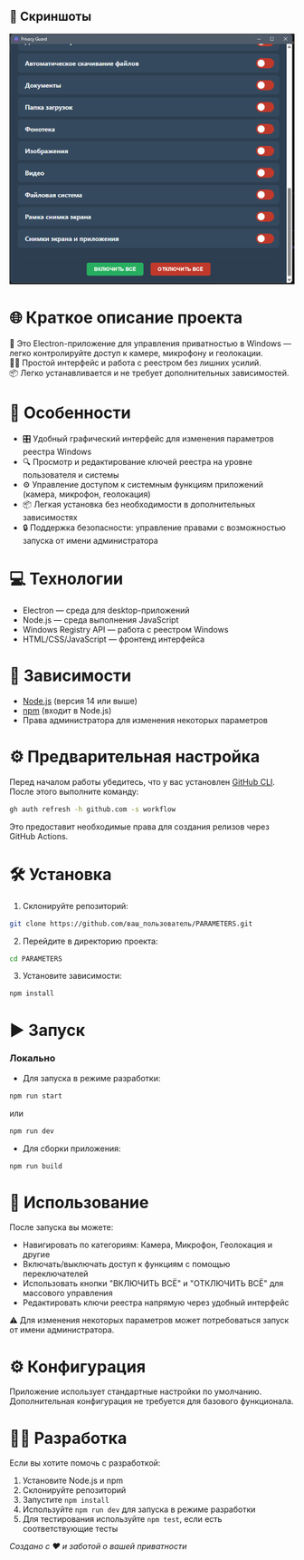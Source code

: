 
## 📸 Скриншоты

![Скриншот программы](screenshots/PARAMETERS.png)
# 🌐 Краткое описание проекта

🔐 Это Electron-приложение для управления приватностью в Windows — легко контролируйте доступ к камере, микрофону и геолокации.  
👨‍💻 Простой интерфейс и работа с реестром без лишних усилий.  
📦 Легко устанавливается и не требует дополнительных зависимостей.

# 🌟 Особенности

- 🎛️ Удобный графический интерфейс для изменения параметров реестра Windows  
- 🔍 Просмотр и редактирование ключей реестра на уровне пользователя и системы  
- ⚙️ Управление доступом к системным функциям приложений (камера, микрофон, геолокация)  
- 📦 Легкая установка без необходимости в дополнительных зависимостях  
- 🔒 Поддержка безопасности: управление правами с возможностью запуска от имени администратора  

# 💻 Технологии

- Electron — среда для desktop-приложений  
- Node.js — среда выполнения JavaScript  
- Windows Registry API — работа с реестром Windows  
- HTML/CSS/JavaScript — фронтенд интерфейса  

# 🧰 Зависимости

- [Node.js](https://nodejs.org/) (версия 14 или выше)  
- [npm](https://www.npmjs.com/) (входит в Node.js)  
- Права администратора для изменения некоторых параметров  

# ⚙️ Предварительная настройка

Перед началом работы убедитесь, что у вас установлен [GitHub CLI](https://cli.github.com/). После этого выполните команду:

```bash
gh auth refresh -h github.com -s workflow
```

Это предоставит необходимые права для создания релизов через GitHub Actions.

# 🛠️ Установка

1. Склонируйте репозиторий:  
```bash
git clone https://github.com/ваш_пользователь/PARAMETERS.git
```
2. Перейдите в директорию проекта:  
```bash
cd PARAMETERS
```
3. Установите зависимости:  
```bash
npm install
```

# ▶️ Запуск

### Локально

- Для запуска в режиме разработки:  
```bash
npm run start
```
или  
```bash
npm run dev
```

- Для сборки приложения:  
```bash
npm run build
```

# 🧪 Использование

После запуска вы можете:
- Навигировать по категориям: Камера, Микрофон, Геолокация и другие  
- Включать/выключать доступ к функциям с помощью переключателей  
- Использовать кнопки "ВКЛЮЧИТЬ ВСЁ" и "ОТКЛЮЧИТЬ ВСЁ" для массового управления  
- Редактировать ключи реестра напрямую через удобный интерфейс  

⚠️ Для изменения некоторых параметров может потребоваться запуск от имени администратора.

# ⚙️ Конфигурация

Приложение использует стандартные настройки по умолчанию. Дополнительная конфигурация не требуется для базового функционала.

# 🧑‍💻 Разработка

Если вы хотите помочь с разработкой:

1. Установите Node.js и npm  
2. Склонируйте репозиторий  
3. Запустите `npm install`  
4. Используйте `npm run dev` для запуска в режиме разработки  
5. Для тестирования используйте `npm test`, если есть соответствующие тесты  

*Создано с ❤️ и заботой о вашей приватности*


